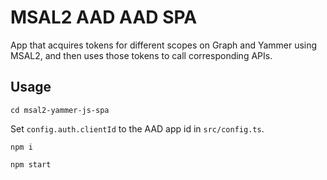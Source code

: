 # MSAL2 AAD AAD SPA
App that acquires tokens for different scopes on Graph and Yammer using MSAL2, and then uses those tokens to call corresponding APIs.

## Usage
`cd msal2-yammer-js-spa`

Set `config.auth.clientId` to the AAD app id in `src/config.ts`.

`npm i`

`npm start`
